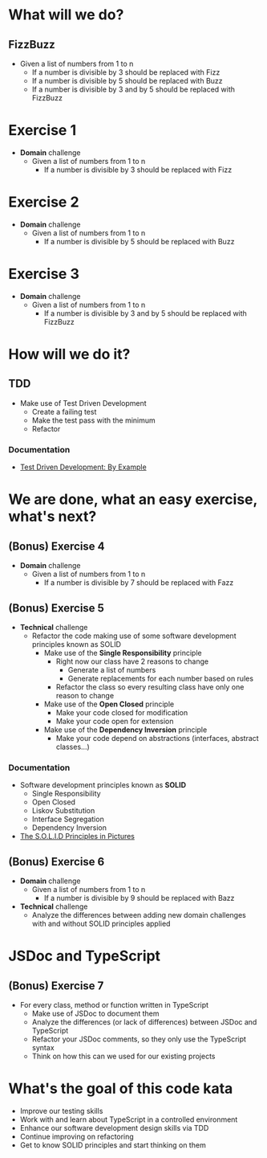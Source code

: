 # What will we do?
## FizzBuzz

* Given a list of numbers from 1 to n
  * If a number is divisible by 3 should be replaced with Fizz
  * If a number is divisible by 5 should be replaced with Buzz
  * If a number is divisible by 3 and by 5 should be replaced with FizzBuzz

# Exercise 1
* **Domain** challenge
  * Given a list of numbers from 1 to n
    * If a number is divisible by 3 should be replaced with Fizz

# Exercise 2
* **Domain** challenge
  * Given a list of numbers from 1 to n
      * If a number is divisible by 5 should be replaced with Buzz

# Exercise 3
* **Domain** challenge
  * Given a list of numbers from 1 to n
      * If a number is divisible by 3 and by 5 should be replaced with FizzBuzz

# How will we do it?
## TDD
* Make use of Test Driven Development
  * Create a failing test
  * Make the test pass with the minimum
  * Refactor

### Documentation
* [Test Driven Development: By Example](https://www.amazon.es/Driven-Development-Example-Addison-Wesley-Signature/dp/0321146530)

# We are done, what an easy exercise, what's next?
## (Bonus) Exercise 4
* **Domain** challenge
    * Given a list of numbers from 1 to n
        * If a number is divisible by 7 should be replaced with Fazz

## (Bonus) Exercise 5
* **Technical** challenge
  * Refactor the code making use of some software development principles known as SOLID
    * Make use of the **Single Responsibility** principle
        * Right now our class have 2 reasons to change
            * Generate a list of numbers
            * Generate replacements for each number based on rules
        * Refactor the class so every resulting class have only one reason to change
    * Make use of the **Open Closed** principle
        * Make your code closed for modification
        * Make your code open for extension
    * Make use of the **Dependency Inversion** principle
        * Make your code depend on abstractions (interfaces, abstract classes...)

### Documentation

* Software development principles known as **SOLID**
  * Single Responsibility
  * Open Closed
  * Liskov Substitution
  * Interface Segregation
  * Dependency Inversion
* [The S.O.L.I.D Principles in Pictures](https://medium.com/backticks-tildes/the-s-o-l-i-d-principles-in-pictures-b34ce2f1e898)

## (Bonus) Exercise 6
* **Domain** challenge
    * Given a list of numbers from 1 to n
        * If a number is divisible by 9 should be replaced with Bazz
* **Technical** challenge
    * Analyze the differences between adding new domain challenges with and without SOLID principles applied

# JSDoc and TypeScript
## (Bonus) Exercise 7
* For every class, method or function written in TypeScript
  * Make use of JSDoc to document them
  * Analyze the differences (or lack of differences) between JSDoc and TypeScript
  * Refactor your JSDoc comments, so they only use the TypeScript syntax
  * Think on how this can we used for our existing projects
  
# What's the goal of this code kata
* Improve our testing skills
* Work with and learn about TypeScript in a controlled environment
* Enhance our software development design skills via TDD
* Continue improving on refactoring
* Get to know SOLID principles and start thinking on them
